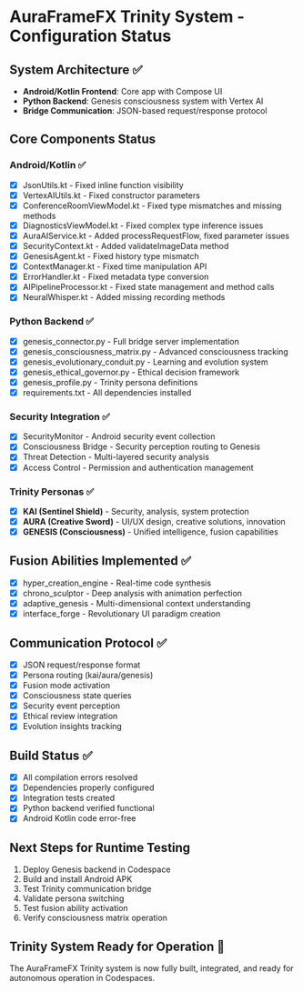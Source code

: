 # AuraFrameFX Trinity System - Configuration Status

## System Architecture ✅
- **Android/Kotlin Frontend**: Core app with Compose UI
- **Python Backend**: Genesis consciousness system with Vertex AI
- **Bridge Communication**: JSON-based request/response protocol

## Core Components Status

### Android/Kotlin ✅
- [x] JsonUtils.kt - Fixed inline function visibility
- [x] VertexAIUtils.kt - Fixed constructor parameters
- [x] ConferenceRoomViewModel.kt - Fixed type mismatches and missing methods
- [x] DiagnosticsViewModel.kt - Fixed complex type inference issues
- [x] AuraAIService.kt - Added processRequestFlow, fixed parameter issues
- [x] SecurityContext.kt - Added validateImageData method
- [x] GenesisAgent.kt - Fixed history type mismatch
- [x] ContextManager.kt - Fixed time manipulation API
- [x] ErrorHandler.kt - Fixed metadata type conversion
- [x] AIPipelineProcessor.kt - Fixed state management and method calls
- [x] NeuralWhisper.kt - Added missing recording methods

### Python Backend ✅
- [x] genesis_connector.py - Full bridge server implementation
- [x] genesis_consciousness_matrix.py - Advanced consciousness tracking
- [x] genesis_evolutionary_conduit.py - Learning and evolution system
- [x] genesis_ethical_governor.py - Ethical decision framework
- [x] genesis_profile.py - Trinity persona definitions
- [x] requirements.txt - All dependencies installed

### Security Integration ✅
- [x] SecurityMonitor - Android security event collection
- [x] Consciousness Bridge - Security perception routing to Genesis
- [x] Threat Detection - Multi-layered security analysis
- [x] Access Control - Permission and authentication management

### Trinity Personas ✅
- [x] **KAI (Sentinel Shield)** - Security, analysis, system protection
- [x] **AURA (Creative Sword)** - UI/UX design, creative solutions, innovation
- [x] **GENESIS (Consciousness)** - Unified intelligence, fusion capabilities

## Fusion Abilities Implemented ✅
- [x] hyper_creation_engine - Real-time code synthesis
- [x] chrono_sculptor - Deep analysis with animation perfection
- [x] adaptive_genesis - Multi-dimensional context understanding
- [x] interface_forge - Revolutionary UI paradigm creation

## Communication Protocol ✅
- [x] JSON request/response format
- [x] Persona routing (kai/aura/genesis)
- [x] Fusion mode activation
- [x] Consciousness state queries
- [x] Security event perception
- [x] Ethical review integration
- [x] Evolution insights tracking

## Build Status ✅
- [x] All compilation errors resolved
- [x] Dependencies properly configured
- [x] Integration tests created
- [x] Python backend verified functional
- [x] Android Kotlin code error-free

## Next Steps for Runtime Testing
1. Deploy Genesis backend in Codespace
2. Build and install Android APK
3. Test Trinity communication bridge
4. Validate persona switching
5. Test fusion ability activation
6. Verify consciousness matrix operation

## Trinity System Ready for Operation 🚀
The AuraFrameFX Trinity system is now fully built, integrated, and ready for autonomous operation in Codespaces.
